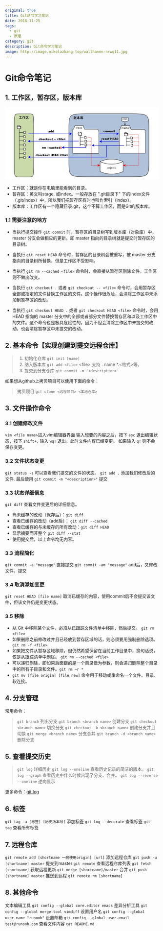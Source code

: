 ```yaml
---
original: true
title: Git命令学习笔记
date: 2018-11-25
tags: 
  - git
  - 原理
category: git
description: Git命令学习笔记
image: http://image.nikolazhang.top/wallhaven-nrwq11.jpg
---
```


# Git命令笔记

## 1. 工作区，暂存区，版本库
![工作区，暂存区，版本库](/images/article/25/threestore.png)
+ 工作区：就是你在电脑里能看到的目录。
+ 暂存区：英文叫stage, 或index。一般存放在 ".git目录下" 下的index文件（.git/index）中，所以我们把暂存区有时也叫作索引（index）。
+ 版本库：工作区有一个隐藏目录.git，这个不算工作区，而是Git的版本库。

<!--more-->

### 1.1 需要注意的地方
 + 当执行提交操作 `git commit` 时，暂存区的目录树写到版本库（对象库）中，master 分支会做相应的更新。即 master 指向的目录树就是提交时暂存区的目录树。

 + 当执行 `git reset HEAD` 命令时，暂存区的目录树会被重写，被 master 分支指向的目录树所替换，但是工作区不受影响。

 + 当执行 `git rm --cached <file>` 命令时，会直接从暂存区删除文件，工作区则不做出改变。

 + 当执行 `git checkout .` 或者 `git checkout -- <file>` 命令时，会用暂存区全部或指定的文件替换工作区的文件。这个操作很危险，会清除工作区中未添加到暂存区的改动。

 + 当执行 `git checkout HEAD .` 或者 `git checkout HEAD <file>` 命令时，会用 HEAD 指向的 master 分支中的全部或者部分文件替换暂存区和以及工作区中的文件。这个命令也是极具危险性的，因为不但会清除工作区中未提交的改动，也会清除暂存区中未提交的改动。

## 2. 基本命令【实现创建到提交远程仓库】
 >1. 初始化仓库 `git init [name]`
 >2. 纳入版本库 `git add <file>` <file\> 支持 . name *.<格式>等。
 >3. 提交到分支仓库 `git commit -m '<description>'`

如果想从github上拷贝项目可以使用下面的命令：
 > 拷贝项目 `git clone <远程项目> <本地仓库>`


## 3. 文件操作命令
### 3.1 创建修改文件
`vim <file name>`进入vim编辑器界面
输入想要的内容之后，按下 `esc` 退出编辑状态，按下 `shift+;` 输入 `wq!` 退出。此时文件内容已经变更。 如果输入 `q!` 则不会保存变更。

### 3.2 文件状态变更
`git status -s` 可以查看我们提交的文件的状态。
`git add .` 添加我们修改后的文件.
最后使用 `git commit -m "<description>"` 提交
### 3.3 状态详细信息
`git diff` 查看文件变更后的详细信息。
+ 尚未缓存的改动（保存后）：`git diff`
+ 查看已缓存的改动（add后）： `git diff --cached`
+ 查看已缓存的与未缓存的所有改动：`git diff HEAD`
+ 显示摘要而非整个 `git diff --stat`
+ 使用提交后，以上命令均无内容。

### 3.3 流程简化
`git commit -a "message"` 直接提交
`git commit -am "message"` add后，又修改文件，提交

### 3.4 取消添加变更
`git reset HEAD [file name]` 取消已缓存的内容，使用commit后不会提交该文件，但该文件仍是变更状态。

### 3.5 移除
+ 从 Git 中移除某个文件，必须从已跟踪文件清单中移除，然后提交。 `git rm <file>`
+ 如果删除之前修改过并且已经放到暂存区域的话，则必须要用强制删除选项。 `git rm -f <file>`
+ 如果把文件从暂存区域移除，但仍然希望保留在当前工作目录中，换句话说，仅是从跟踪清单中删除。 `git rm --cached <file>`
+ 可以递归删除，即如果后面跟的是一个目录做为参数，则会递归删除整个目录中的所有子目录和文件。`git rm –r *`
+ `git mv [file origin] [file new]` 命令用于移动或重命名一个文件、目录、软连接。

## 4. 分支管理
常用命令：
> `git branch` 列出分支
`git branch <branch name>` 创建分支
`git checkout <branch name>` 切换分支
`git checkout -b <branch name>` 创建分支并且切换
`git merge <branch name>` 分支合并
`git branch -d <branch name>` 删除分支

## 5. 查看提交历史
> `git log` 详细历史
`git log --oneline` 查看历史记录的简洁的版本。
`git log --graph` 查看历史中什么时候出现了分支、合并。
`git log --reverse --oneline` 逆向显示

更多命令：[git log](http://git-scm.com/docs/git-log)

## 6. 标签
`git tag -a [标签] [历史版本号]` 添加标签
`git log --decorate` 查看标签
`git tag` 查看所有标签

## 7. 远程仓库
`git remote add [shortname 一般使用origin] [url]` 添加远程仓库
`git push -u [shortname] master` 提交到master
`git remote` 查看远程仓库列表
`git fetch [shortname]` 获取远程更新
`git merge [shortname]/master` 合并
`git push [shortname] master` 推送到远程
`git remote rm [shortname]`

## 8. 其他命令
文本编辑工具 `git config --global core.editor emacs`
差异分析工具 `git config --global merge.tool vimdiff`
设置用户名 `git config --global user.name "runoob"`
设置邮箱 `git config --global user.email test@runoob.com`
查看文件内容 `cat README.md`
